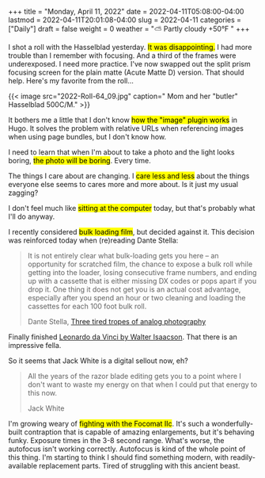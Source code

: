 +++
title = "Monday, April 11, 2022"
date = 2022-04-11T05:08:00-04:00
lastmod = 2022-04-11T20:01:08-04:00
slug = 2022-04-11
categories = ["Daily"]
draft = false
weight = 0
weather = "⛅️ Partly cloudy +50°F "
+++

I shot a roll with the Hasselblad yesterday. <mark>It was disappointing.</mark> I had more trouble than I remember with focusing. And a third of the frames were underexposed. I need more practice. I've now swapped out the split prism focusing screen for the plain matte (Acute Matte D) version. That should help. Here's my favorite from the roll...

{{< image src="2022-Roll-64_09.jpg" caption=" Mom and her \"butler\" Hasselblad 500C/M." >}}

It bothers me a little that I don't know <mark>how the "image" plugin works</mark> in Hugo. It solves the problem with relative URLs when referencing images when using page bundles, but I don't know how.

I need to learn that when I'm about to take a photo and the light looks boring, <mark>the photo will be boring</mark>. Every time.

The things I care about are changing. I <mark>care less and less</mark> about the things everyone else seems to cares more and more about. Is it just my usual zagging?

I don't feel much like <mark>sitting at the computer</mark> today, but that's probably what I'll do anyway.

I recently considered <mark>bulk loading film</mark>, but decided against it. This decision was reinforced today when (re)reading Dante Stella:

> It is not entirely clear what bulk-loading gets you here – an opportunity for scratched film, the chance to expose a bulk roll while getting into the loader, losing consecutive frame numbers, and ending up with a cassette that is either missing DX codes or pops apart if you drop it. One thing it does not get you is an actual cost advantage, especially after you spend an hour or two cleaning and loading the cassettes for each 100 foot bulk roll.
>
> Dante Stella, [Three tired tropes of analog photography](https://themachineplanet.wordpress.com/2021/03/25/three-tired-tropes-of-analog-photography/)

Finally finished [Leonardo da Vinci by Walter Isaacson](https://www.goodreads.com/book/show/34684622-leonardo-da-vinci). That there is an impressive fella.

So it seems that Jack White is a digital sellout now, eh?

> All the years of the razor blade editing gets you to a point where I don't want to waste my energy on that when I could put that energy to this now.
>
> Jack White

I'm growing weary of <mark>fighting with the Focomat IIc</mark>. It's such a wonderfully-built contraption that is capable of amazing enlargements, but it's behaving funky. Exposure times in the 3-8 second range. What's worse, the autofocus isn't working correctly. Autofocus is kind of the whole point of this thing. I'm starting to think I should find something modern, with readily-available replacement parts. Tired of struggling with this ancient beast.

[//]: # "Exported with love from a post written in Org mode"
[//]: # "- https://github.com/kaushalmodi/ox-hugo"
